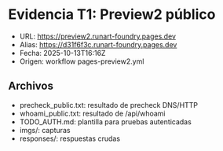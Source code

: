 # Evidencia T1: Preview2 público

- URL: https://preview2.runart-foundry.pages.dev
- Alias: https://d31f6f3c.runart-foundry.pages.dev
- Fecha: 2025-10-13T16:16Z
- Origen: workflow pages-preview2.yml

## Archivos
- precheck_public.txt: resultado de precheck DNS/HTTP
- whoami_public.txt: resultado de /api/whoami
- TODO_AUTH.md: plantilla para pruebas autenticadas
- imgs/: capturas
- responses/: respuestas crudas
